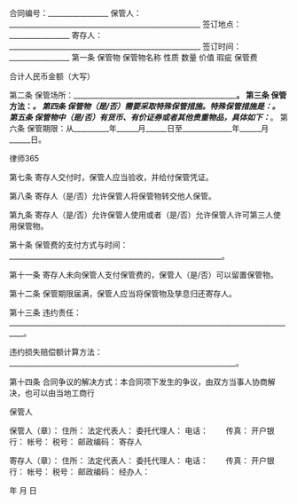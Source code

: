 
 合同编号：_________________ 
保管人： ______________________________________________________ 签订地点：_________________ 
寄存人： ______________________________________________________ 签订时间：_________________ 
第一条 保管物 
保管物名称 性质 数量 价值 瑕疵 保管费 
            
            
合计人民币金额（大写） 
 
第二条 保管场所：__________________________________________________________。 
第三条 保管方法：______________________________________________________________。 
第四条 保管物（是/否）需要采取特殊保管措施。特殊保管措施是：_________________________________________。 
第五条 保管物中（是/否）有货币、有价证券或者其他贵重物品，具体如下：_________________________________。 
第六条 保管期限：从__________年______月______日至______________年______月______日。 




 
律师365






第七条 寄存人交付时，保管人应当验收，并给付保管凭证。  

第八条 寄存人（是/否）允许保管人将保管物转交他人保管。 

第九条 寄存人（是/否）允许保管人使用或者（是/否）允许保管人许可第三人使用保管物。 

第十条 保管费的支付方式与时间：____________________________________________________________。 

第十一条 寄存人未向保管人支付保管费的，保管人（是/否）可以留置保管物。 

第十二条 保管期限届满，保管人应当将保管物及孳息归还寄存人。 

第十三条 违约责任：__________________________________________________________________________________。

违约损失赔偿额计算方法：________________________________________________________________。 

第十四条 合同争议的解决方式：本合同项下发生的争议，由双方当事人协商解决，也可以由当地工商行 

保管人 




保管人（章）：
住所：
法定代表人：
委托代理人：
电话：　　   传真：
开户银行：
帐号：
税号：
邮政编码：
 寄存人


寄存人（章）：
住所：
法定代表人：
委托代理人：
电话：　　  传真：
开户银行：
帐号：
税号：
邮政编码：
经办人：


年   月  日

 


 

 
 
 
 
 
  


  
 

  


  


  
 
 
 
 

